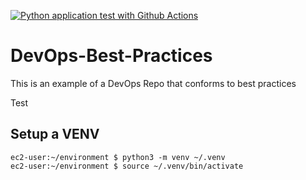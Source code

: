 [![Python application test with Github Actions](https://github.com/noahgift/DevOps-Best-Practices/actions/workflows/main.yml/badge.svg)](https://github.com/noahgift/DevOps-Best-Practices/actions/workflows/main.yml)


# DevOps-Best-Practices
This is an example of a DevOps Repo that conforms to best practices

Test

## Setup a VENV

```
ec2-user:~/environment $ python3 -m venv ~/.venv
ec2-user:~/environment $ source ~/.venv/bin/activate
```
